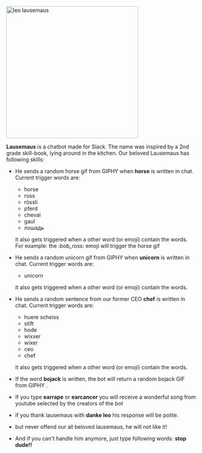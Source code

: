<img src="./images/lausemaus_big.jpeg" width="350" alt="leo lausemaus">

**Lausemaus** is a chatbot made for Slack. The name was inspired by a 2nd grade skill-book, lying around in the kitchen. Our beloved Lausemaus has following skills:

- He sends a random horse gif from GIPHY when **horse** is written in chat. Current trigger words are:
    - horse
    - ross
    - rössli
    - pferd
    - cheval
    - gaul
    - лошадь

  it also gets triggered when a other word (or emoji) contain the words. For example:  the *:bob_ross:* emoji will trigger the horse gif

- He sends a random unicorn gif from GIPHY when **unicorn** is written in chat. Current trigger words are:
    - unicorn

  it also gets triggered when a other word (or emoji) contain the words.

- He sends a random sentence from our former CEO **chef** is written in chat. Current trigger words are:
    - huere scheiss
    - stift
    - hode
    - wixxer
    - wixer
    - ceo
    - chef

  it also gets triggered when a other word (or emoji) contain the words.

- If the word **bojack** is written, the bot will return a random bojack GIF from GIPHY .

- If you type **earrape** or **earcancer** you will receive a wonderful song from youtube selected by the creators of the bot

- if you thank lausemaus with **danke leo** his response will be polite.

- but never offend our all beloved lausemaus, he will not like it!

- And if you can't handle him anymore, just type following words: **stop dude!!**
